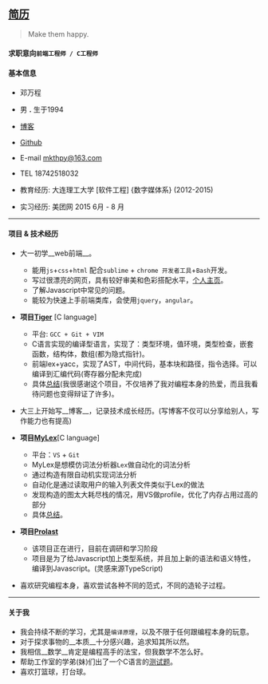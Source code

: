 ## [简历](https://github.com/whps/whps.github.io/blob/master/Resume-ch.md)

> Make them happy.

#### 求职意向`前端工程师 / C工程师`

#### 基本信息
* 邓万程

* 男 __.__ 生于1994

* [博客](https://github.com/whps/whps.github.io/issues)

* [Github](https://github.com/whps)

* E-mail mkthpy@163.com

* TEL 18742518032

* 教育经历: 大连理工大学 [软件工程] {数字媒体系} (2012-2015)

* 实习经历: 美团网 2015 6月 - 8 月

---

#### 项目 & 技术经历
* 大一初学__web前端__。
    * 能用`js`+`css`+`html` 配合`sublime` + `chrome 开发者工具`+`Bash`开发。
    * 写过很漂亮的网页，具有较好审美和色彩搭配水平，[个人主页](https://whps.github.io/)。
    * 了解Javascript中常见的问题。
    * 能较为快速上手前端类库，会使用`jquery`，`angular`。


* __项目[Tiger](https://github.com/whps/Tiger)__ [C language]
    * 平台: `GCC + Git + VIM` 
    * C语言实现的编译型语言，实现了：类型环境，值环境，类型检查，嵌套函数，结构体，数组(都为隐式指针)。
    * 前端lex+yacc，实现了AST，中间代码，基本块和路径，指令选择。可以编译到汇编代码(寄存器分配未完成)
    * 具体[总结](https://github.com/whps/whps.github.io/issues/5)(我很感谢这个项目，不仅培养了我对编程本身的热爱，而且我看待问题也变得辩证了许多)。


* 大三上开始写__博客__，记录技术成长经历。(写博客不仅可以分享给别人，写作能力也有提高)

* __项目[MyLex](https://github.com/whps/whps.github.io/tree/master/stuff/tiny-item/Lex)__[C language]
    * 平台：`VS` + `Git`
    * MyLex是想模仿词法分析器`Lex`做自动化的词法分析
    * 通过构造有限自动机实现词法分析
    * 自动化是通过读取用户的输入列表文件类似于Lex的做法
    * 发现构造的图太大耗尽栈的情况，用VS做profile，优化了内存占用过高的部分
    * 具体[总结](https://github.com/whps/whps.github.io/issues/22)。

* __项目[Prolast](https://github.com/prolast)__
    * 该项目正在进行，目前在调研和学习阶段
    * 项目是为了给Javascript加上类型系统，并且加上新的语法和语义特性，编译到Javascript。(灵感来源TypeScript)

* 喜欢研究编程本身，喜欢尝试各种不同的范式，不同的造轮子过程。

---

 
#### 关于我

* 我会持续不断的学习，尤其是`编译原理`，以及不限于任何跟编程本身的玩意。
* 对于探求事物的__本质__十分感兴趣，追求知其所以然。
* 我相信__数学__肯定是编程高手的法宝，但我数学不怎么好。
* 帮助工作室的学弟(妹)们出了一个C语言的[测试题](https://github.com/CIPPUS-SSS/assignment/blob/master/C-Lang-Exam-2014-12-16.md)。
* 喜欢打篮球，打台球。
